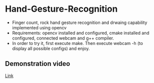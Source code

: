 # Hand-Gesture-Recognition
- Finger count, rock hand gesture recognition and drwaing capability implemented using opencv
- Requirements: opencv installed and configured, cmake installed and configured, connected webcam and g++ compiler. 
- In order to try it, first execute make. Then execute webcam -h (to display all possible configs) and enjoy.

## Demonstration video
[Link](https://drive.google.com/file/d/1GzU6Ma3LdzRkPajx3brjSLIbcSqQnzXs/view?usp=sharing)
